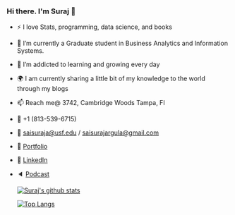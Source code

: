 ### Hi there. I'm Suraj 👋

<!--
**ARGULASAISURAJ/ARGULASAISURAJ** is a ✨ _special_ ✨ repository because its `README.md` (this file) appears on your GitHub profile.

Here are some ideas to get you started:


- 🌱 I’m currently learning ...
- 👯 I’m looking to collaborate on ...
- 🤔 I’m looking for help with ...
- 💬 Ask me about ...
- 😄 Pronouns: ...
- ⚡ Fun fact: ...
-->

- :zap: I love Stats, programming, data science, and books
- 🔭 I’m currently a Graduate student in Business Analytics and Information Systems.
- 🌱 I’m addicted to learning and growing every day
- :earth_africa: I am currently sharing a little bit of my knowledge to the world through my blogs 
- :mailbox: Reach me@ 3742, Cambridge Woods Tampa, Fl
- :iphone: +1 (813-539-6715)
- :e-mail: saisuraja@usf.edu / saisurajargula@gmail.com
- :link: [Portfolio](https://argulasaisuraj.github.io/Suraj_Website/)
- :office: [LinkedIn](https://www.linkedin.com/in/suraj-argula/)
- :speaker: [Podcast](https://medium.com/@saisuraj473)
  
  [![Suraj's github stats](https://github-readme-stats.vercel.app/api?username=ARGULASAISURAJ&count_private=true&show_icons=true&theme=radical&hide_rank=false)](https://github.com/anuraghazra/github-readme-stats)
  
  [![Top Langs](https://github-readme-stats.vercel.app/api/top-langs/?username=ARGULASAISURAJ)](https://github.com/anuraghazra/github-readme-stats)
